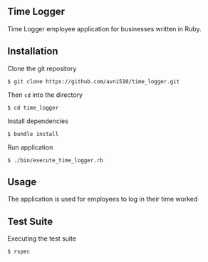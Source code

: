 Time Logger
-----------
Time Logger employee application for businesses written in Ruby. 


Installation 
------------
Clone the git repository

```
$ git clone https://github.com/avni510/time_logger.git
```

Then `cd` into the directory

```
$ cd time_logger
```

Install dependencies
```
$ bundle install
```

Run application
```
$ ./bin/execute_time_logger.rb
```
Usage
-----
The application is used for employees to log in their time worked 

Test Suite
----------
Executing the test suite
```
$ rspec
```
